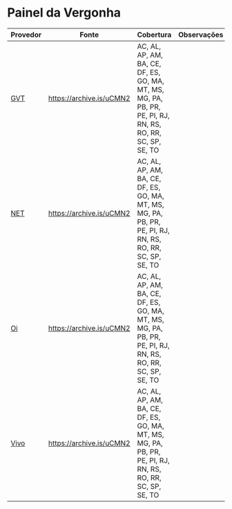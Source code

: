 # Painel da Vergonha

| Provedor | Fonte | Cobertura | Observações |
|----------|-------|-----------|-------------|
| [GVT](http://gvt.com.br) | https://archive.is/uCMN2 | AC, AL, AP, AM, BA, CE, DF, ES, GO, MA, MT, MS, MG, PA, PB, PR, PE, PI, RJ, RN, RS, RO, RR, SC, SP, SE, TO | &nbsp; |
| [NET](http://net.com.br) | https://archive.is/uCMN2 | AC, AL, AP, AM, BA, CE, DF, ES, GO, MA, MT, MS, MG, PA, PB, PR, PE, PI, RJ, RN, RS, RO, RR, SC, SP, SE, TO | &nbsp; |
| [Oi](http://oi.com.br) | https://archive.is/uCMN2 | AC, AL, AP, AM, BA, CE, DF, ES, GO, MA, MT, MS, MG, PA, PB, PR, PE, PI, RJ, RN, RS, RO, RR, SC, SP, SE, TO | &nbsp; |
| [Vivo](http://vivo.com.br) | https://archive.is/uCMN2 | AC, AL, AP, AM, BA, CE, DF, ES, GO, MA, MT, MS, MG, PA, PB, PR, PE, PI, RJ, RN, RS, RO, RR, SC, SP, SE, TO | &nbsp; |
